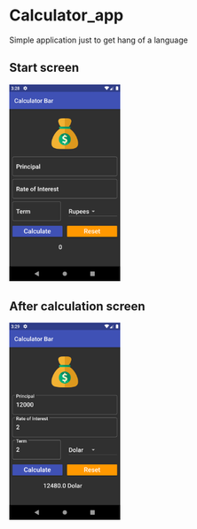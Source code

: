 # Calculator_app
Simple application just to get hang of a language

## Start screen
<img src="PreOperation.png" width="200">

## After calculation screen
<img src="PostOperation.png" width="200">
